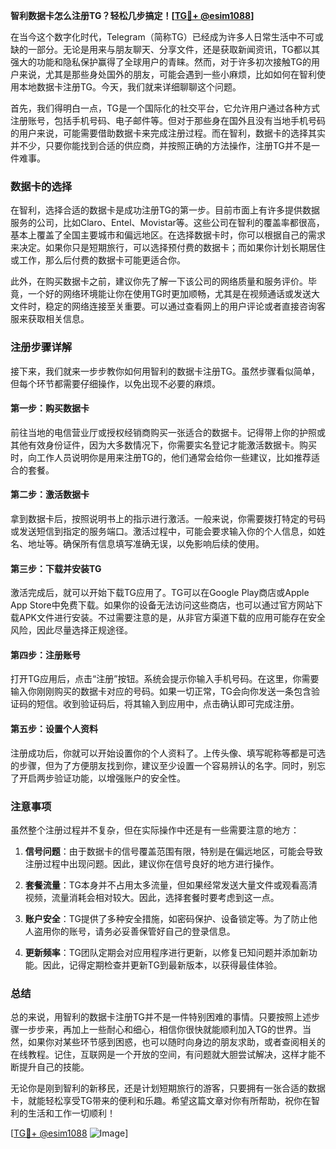 **智利数据卡怎么注册TG？轻松几步搞定！[[TG💪+ @esim1088](https://t.me/s/esim1088)]**

在当今这个数字化时代，Telegram（简称TG）已经成为许多人日常生活中不可或缺的一部分。无论是用来与朋友聊天、分享文件，还是获取新闻资讯，TG都以其强大的功能和隐私保护赢得了全球用户的青睐。然而，对于许多初次接触TG的用户来说，尤其是那些身处国外的朋友，可能会遇到一些小麻烦，比如如何在智利使用本地数据卡注册TG。今天，我们就来详细聊聊这个问题。

首先，我们得明白一点，TG是一个国际化的社交平台，它允许用户通过各种方式注册账号，包括手机号码、电子邮件等。但对于那些身在国外且没有当地手机号码的用户来说，可能需要借助数据卡来完成注册过程。而在智利，数据卡的选择其实并不少，只要你能找到合适的供应商，并按照正确的方法操作，注册TG并不是一件难事。

### 数据卡的选择

在智利，选择合适的数据卡是成功注册TG的第一步。目前市面上有许多提供数据服务的公司，比如Claro、Entel、Movistar等。这些公司在智利的覆盖率都很高，基本上覆盖了全国主要城市和偏远地区。在选择数据卡时，你可以根据自己的需求来决定。如果你只是短期旅行，可以选择预付费的数据卡；而如果你计划长期居住或工作，那么后付费的数据卡可能更适合你。

此外，在购买数据卡之前，建议你先了解一下该公司的网络质量和服务评价。毕竟，一个好的网络环境能让你在使用TG时更加顺畅，尤其是在视频通话或发送大文件时，稳定的网络连接至关重要。可以通过查看网上的用户评论或者直接咨询客服来获取相关信息。

### 注册步骤详解

接下来，我们就来一步步教你如何用智利的数据卡注册TG。虽然步骤看似简单，但每个环节都需要仔细操作，以免出现不必要的麻烦。

#### 第一步：购买数据卡

前往当地的电信营业厅或授权经销商购买一张适合的数据卡。记得带上你的护照或其他有效身份证件，因为大多数情况下，你需要实名登记才能激活数据卡。购买时，向工作人员说明你是用来注册TG的，他们通常会给你一些建议，比如推荐适合的套餐。

#### 第二步：激活数据卡

拿到数据卡后，按照说明书上的指示进行激活。一般来说，你需要拨打特定的号码或发送短信到指定的服务端口。激活过程中，可能会要求输入你的个人信息，如姓名、地址等。确保所有信息填写准确无误，以免影响后续的使用。

#### 第三步：下载并安装TG

激活完成后，就可以开始下载TG应用了。TG可以在Google Play商店或Apple App Store中免费下载。如果你的设备无法访问这些商店，也可以通过官方网站下载APK文件进行安装。不过需要注意的是，从非官方渠道下载的应用可能存在安全风险，因此尽量选择正规途径。

#### 第四步：注册账号

打开TG应用后，点击“注册”按钮。系统会提示你输入手机号码。在这里，你需要输入你刚刚购买的数据卡对应的号码。如果一切正常，TG会向你发送一条包含验证码的短信。收到验证码后，将其输入到应用中，点击确认即可完成注册。

#### 第五步：设置个人资料

注册成功后，你就可以开始设置你的个人资料了。上传头像、填写昵称等都是可选的步骤，但为了方便朋友找到你，建议至少设置一个容易辨认的名字。同时，别忘了开启两步验证功能，以增强账户的安全性。

### 注意事项

虽然整个注册过程并不复杂，但在实际操作中还是有一些需要注意的地方：

1. **信号问题**：由于数据卡的信号覆盖范围有限，特别是在偏远地区，可能会导致注册过程中出现问题。因此，建议你在信号良好的地方进行操作。
   
2. **套餐流量**：TG本身并不占用太多流量，但如果经常发送大量文件或观看高清视频，流量消耗会相对较大。因此，选择套餐时要考虑到这一点。

3. **账户安全**：TG提供了多种安全措施，如密码保护、设备锁定等。为了防止他人盗用你的账号，请务必妥善保管好自己的登录信息。

4. **更新频率**：TG团队定期会对应用程序进行更新，以修复已知问题并添加新功能。因此，记得定期检查并更新TG到最新版本，以获得最佳体验。

### 总结

总的来说，用智利的数据卡注册TG并不是一件特别困难的事情。只要按照上述步骤一步步来，再加上一些耐心和细心，相信你很快就能顺利加入TG的世界。当然，如果你对某些环节感到困惑，也可以随时向身边的朋友求助，或者查阅相关的在线教程。记住，互联网是一个开放的空间，有问题就大胆尝试解决，这样才能不断提升自己的技能。

无论你是刚到智利的新移民，还是计划短期旅行的游客，只要拥有一张合适的数据卡，就能轻松享受TG带来的便利和乐趣。希望这篇文章对你有所帮助，祝你在智利的生活和工作一切顺利！

[[TG💪+ @esim1088](https://t.me/s/esim1088) ![Image](https://i.postimg.cc/4NQfJmqS/Snipaste-2025-05-13-00-14-12.png)]